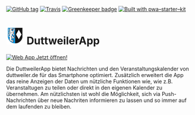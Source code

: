[![GitHub tag](https://img.shields.io/github/tag/PalatinCoder/DuttweilerApp.svg?style=flat-square)](https://github.com/PalatinCoder/DuttweilerApp/releases)
[![Travis](https://img.shields.io/travis/PalatinCoder/DuttweilerApp.svg?style=flat-square)](https://travis-ci.org/PalatinCoder/DuttweilerApp)
[![Greenkeeper badge](https://badges.greenkeeper.io/PalatinCoder/DuttweilerApp.svg?style=flat-square)](https://greenkeeper.io/)
[![Built with pwa–starter–kit](https://img.shields.io/badge/built_with-pwa–starter–kit_-blue.svg?style=flat-square)](https://github.com/Polymer/pwa-starter-kit "Built with pwa–starter–kit")

# ![images/manifest/icon-48x48.png](images/manifest/icon-48x48.png) DuttweilerApp

[![Web App Jetzt öffnen!](https://img.shields.io/badge/Web%20App-Jetzt%20%C3%B6ffnen!-green.svg?style=for-the-badge)](https://duttweiler.app) 

Die DuttweilerApp bietet Nachrichten und den Veranstaltungskalender von duttweiler.de für das Smartphone optimiert. Zusätzlich erweitert die App das reine Anzeigen der Daten um nützliche Funktionen wie, wie z.B. Veranstaltugen zu teilen oder direkt in den eigenen Kalender zu übernehmen. Am nützlichsten ist wohl die Möglichkeit, sich via Push-Nachrichten über neue Nachriten informieren zu lassen und so immer auf dem laufenden zu bleiben.
